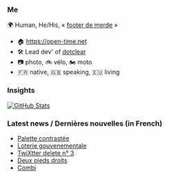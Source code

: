 ### Me

🌍 Human, He/His, « [footer de merde](https://open-time.net/post/2013/07/17/La-veritable-histoire-du-Footer-de-merde-) » 
* 🏠 https://open-time.net 
* 🛠️ Lead dev' of [dotclear](https://git.dotclear.org/dev/dotclear)
* 📷 photo, 🚲 vélo, 🏍️ moto 
* 🇫🇷 native, 🇬🇧 speaking, 🇪🇺 living

### Insights

[![GitHub Stats](https://github-readme-stats-sigma-five.vercel.app/api?username=franck-paul)](https://github.com/franck-paul)

### Latest news / Dernières nouvelles (in French)

<!-- BLOG-POST-LIST:START -->
- [Palette contrastée](https://open-time.net/post/2024/12/13/Palette-contrastee)
- [Loterie gouvenementale](https://open-time.net/post/2024/12/12/Loterie-gouvenementale)
- [TwiXtter delete n° 3](https://open-time.net/post/2024/12/11/TwiXtter-delete-n-3)
- [Deux pieds droits](https://open-time.net/post/2024/12/10/Deux-pieds-droits)
- [Combi](https://open-time.net/post/2024/12/09/Combi)
<!-- BLOG-POST-LIST:END -->
